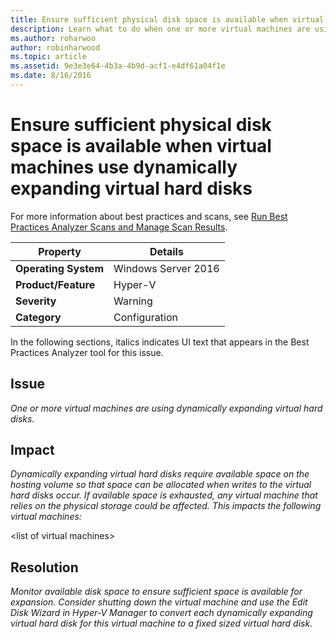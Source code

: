 ```yaml
---
title: Ensure sufficient physical disk space is available when virtual machines use dynamically expanding virtual hard disks
description: Learn what to do when one or more virtual machines are using dynamically expanding virtual hard disks.
ms.author: roharwoo
author: robinharwood
ms.topic: article
ms.assetid: 9e3e3e64-4b3a-4b9d-acf1-e4df61a04f1e
ms.date: 8/16/2016
---
```

# Ensure sufficient physical disk space is available when virtual machines use dynamically expanding virtual hard disks

For more information about best practices and scans, see [Run Best Practices Analyzer Scans and Manage Scan Results](/previous-versions/windows/it-pro/windows-server-2012-R2-and-2012/hh831400(v=ws.11)).

|Property|Details|
|-|-|
|**Operating System**|Windows Server 2016|
|**Product/Feature**|Hyper-V|
|**Severity**|Warning|
|**Category**|Configuration|

In the following sections, italics indicates UI text that appears in the Best Practices Analyzer tool for this issue.

## Issue
*One or more virtual machines are using dynamically expanding virtual hard disks.*

## Impact
*Dynamically expanding virtual hard disks require available space on the hosting volume so that space can be allocated when writes to the virtual hard disks occur. If available space is exhausted, any virtual machine that relies on the physical storage could be affected. This impacts the following virtual machines:*

\<list of virtual machines>

## Resolution
*Monitor available disk space to ensure sufficient space is available for expansion. Consider shutting down the virtual machine and use the Edit Disk Wizard in Hyper-V Manager to convert each dynamically expanding virtual hard disk for this virtual machine to a fixed sized virtual hard disk.*
